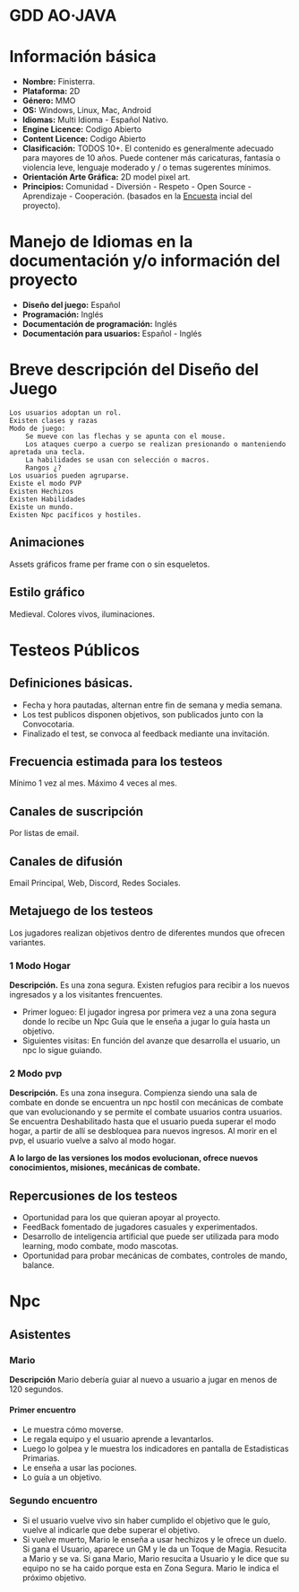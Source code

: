 # GDD AO·JAVA
# Información básica
- **Nombre:** Finisterra.
- **Plataforma:** 2D
- **Género:** MMO
- **OS:** Windows, Linux, Mac, Android
- **Idiomas:** Multi Idioma - Español Nativo.
- **Engine Licence:** Codigo Abierto
- **Content Licence:** Codigo Abierto
- **Clasificación:** TODOS 10+. El contenido es generalmente adecuado para mayores de 10 años. Puede contener más caricaturas, fantasía o violencia leve, lenguaje moderado y / o temas sugerentes mínimos.
- **Orientación Arte Gráfica:** 2D model pixel art.
- **Principios:** Comunidad - Diversión - Respeto - Open Source - Aprendizaje - Cooperación.
(basados en la [Encuesta](https://docs.google.com/forms/d/e/1FAIpQLSemp4axFF6y5mitrH0bZjeKE64xMC0pIvhT7UELsmuTIqfXpg/viewform?usp=sf_link) incial del proyecto).

# Manejo de Idiomas en la documentación y/o información del proyecto
- **Diseño del juego:** Español
- **Programación:** Inglés
- **Documentación de programación:** Inglés
- **Documentación para usuarios:** Español - Inglés

# Breve descripción del Diseño del Juego
    Los usuarios adoptan un rol.
    Existen clases y razas
    Modo de juego:
        Se mueve con las flechas y se apunta con el mouse.
        Los ataques cuerpo a cuerpo se realizan presionando o manteniendo apretada una tecla.
        La habilidades se usan con selección o macros.
        Rangos ¿?
    Los usuarios pueden agruparse.
    Existe el modo PVP
    Existen Hechizos
    Existen Habilidades
    Existe un mundo.
    Existen Npc pacíficos y hostiles.
## Animaciones
Assets gráficos frame per frame con o sin esqueletos.
## Estilo gráfico
Medieval. Colores vivos, iluminaciones.

# Testeos Públicos
## Definiciones básicas.
- Fecha y hora pautadas, alternan entre fin de semana y media semana.
- Los test publicos disponen objetivos, son publicados junto con la Convocotaria.
- Finalizado el test, se convoca al feedback mediante una invitación.
## Frecuencia estimada para los testeos
Mínimo 1 vez al mes.
Máximo 4 veces al mes.
## Canales de suscripción
Por listas de email.
## Canales de difusión
Email Principal, Web, Discord, Redes Sociales.
## Metajuego de los testeos
Los jugadores realizan objetivos dentro de diferentes mundos que ofrecen variantes.
### 1 Modo Hogar
**Descripción.**
Es una zona segura. Existen refugios para recibir a los nuevos ingresados y a los visitantes frencuentes.
- Primer logueo: El jugador ingresa por primera vez a una zona segura donde lo recibe un Npc Guía que le enseña a jugar lo guía hasta un objetivo.
- Siguientes visitas: En función del avanze que desarrolla el usuario, un npc lo sigue guiando.
### 2 Modo pvp
**Descripción.**
Es una zona insegura. Compienza siendo una sala de combate en donde se encuentra un npc hostil con mecánicas de combate que van evolucionando y se permite el combate usuarios contra usuarios.
Se encuentra Deshabilitado hasta que el usuario pueda superar el modo hogar, a partir de allí se desbloquea para nuevos ingresos.
Al morir en el pvp, el usuario vuelve a salvo al modo hogar.

**A lo largo de las versiones los modos evolucionan, ofrece nuevos conocimientos, misiones, mecánicas de combate.**
## Repercusiones de los testeos
- Oportunidad para los que quieran apoyar al proyecto.
- FeedBack fomentado de jugadores casuales y experimentados.
- Desarrollo de inteligencia artificial que puede ser utilizada para modo learning, modo combate, modo mascotas.
- Oportunidad para probar mecánicas de combates, controles de mando, balance.

# Npc 
## Asistentes
### Mario

**Descripción** Mario debería guiar al nuevo a usuario a jugar en menos de 120 segundos.
#### Primer encuentro
- Le muestra cómo moverse.
- Le regala equipo y el usuario aprende a levantarlos.
- Luego lo golpea y le muestra los indicadores en pantalla de Estadisticas Primarias.
- Le enseña a usar las pociones.
- Lo guía a un objetivo.
### Segundo encuentro
- Si el usuario vuelve vivo sin haber cumplido el objetivo que le guío, vuelve al indicarle que debe superar el objetivo.
- Si vuelve muerto, Mario le enseña a usar hechizos y le ofrece un duelo.
    Si gana el Usuario, aparece un GM y le da un Toque de Magia. Resucita a Mario y se va.
    Si gana Mario, Mario resucita a Usuario y le dice que su equipo no se ha caido porque esta en Zona Segura.
        Mario le indica el próximo objetivo.
